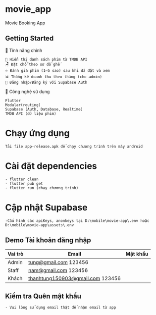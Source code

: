 # movie_app

Movie Booking App

## Getting Started

🚀 Tính năng chính

    🎽️ Hiển thị danh sách phim từ TMDB API
    🪑 Đặt chỗ theo sơ đồ ghế
    ⭐ Đánh giá phim (1–5 sao) sau khi đã đặt và xem
    📊 Thống kê doanh thu theo tháng (cho admin)
    🔐 Đăng nhập/Đăng ký với Supabase Auth

💠 Công nghệ sử dụng

    Flutter 
    Modular(routing)
    Supabase (Auth, Database, Realtime)
    TMDB API (dữ liệu phim)

 # Chạy ứng dụng
    Tải file app-release.apk để chạy chương trình trên máy android
 # Cài đặt dependencies
    - flutter clean 
    - flutter pub get
    - flutter run (chạy chương trình)
 # Cập nhật Supabase
    -Cấu hình các apiKeys, anonkeys tại D:\mobile\movie-app\.env hoặc D:\mobile\movie-app\assets\.env

## Demo Tài khoản đăng nhập

| Vai trò | Email                      | Mật khẩu    |
|-------- |----------------------------|-------------|
| Admin   | tung@gmail.com               123456      |
| Staff   | nam@gmail.com                123456      |
| Khách   | thanhtung150903@gmail.com    123456      |

## Kiểm tra Quên mật khẩu
    - Vui lòng sử dụng email thật để nhận email từ app
